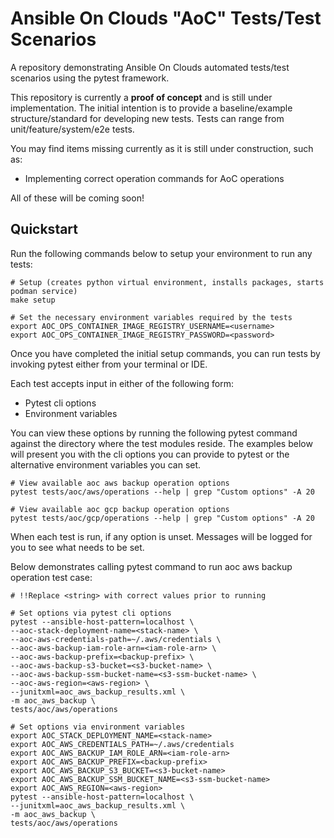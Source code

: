 # Ansible On Clouds "AoC" Tests/Test Scenarios

A repository demonstrating Ansible On Clouds automated tests/test scenarios
using the pytest framework.

This repository is currently a **proof of concept** and is still under
implementation. The initial intention is to provide a baseline/example
structure/standard for developing new tests. Tests can range from
unit/feature/system/e2e tests.

You may find items missing currently as it is still under construction, such as:

* Implementing correct operation commands for AoC operations

All of these will be coming soon!

## Quickstart

Run the following commands below to setup your environment to run any tests:

```shell
# Setup (creates python virtual environment, installs packages, starts podman service)
make setup

# Set the necessary environment variables required by the tests
export AOC_OPS_CONTAINER_IMAGE_REGISTRY_USERNAME=<username>
export AOC_OPS_CONTAINER_IMAGE_REGISTRY_PASSWORD=<password>
```

Once you have completed the initial setup commands, you can run tests
by invoking pytest either from your terminal or IDE.

Each test accepts input in either of the following form:

* Pytest cli options
* Environment variables

You can view these options by running the following pytest command against the
directory where the test modules reside. The examples below will present you
with the cli options you can provide to pytest or the alternative environment
variables you can set.

```shell
# View available aoc aws backup operation options
pytest tests/aoc/aws/operations --help | grep "Custom options" -A 20

# View available aoc gcp backup operation options
pytest tests/aoc/gcp/operations --help | grep "Custom options" -A 20
```

When each test is run, if any option is unset. Messages will be logged
for you to see what needs to be set.

Below demonstrates calling pytest command to run aoc aws backup operation
test case:

```shell
# !!Replace <string> with correct values prior to running

# Set options via pytest cli options
pytest --ansible-host-pattern=localhost \
--aoc-stack-deployment-name=<stack-name> \
--aoc-aws-credentials-path=~/.aws/credentials \
--aoc-aws-backup-iam-role-arn=<iam-role-arn> \
--aoc-aws-backup-prefix=<backup-prefix> \
--aoc-aws-backup-s3-bucket=<s3-bucket-name> \
--aoc-aws-backup-ssm-bucket-name=<s3-ssm-bucket-name> \
--aoc-aws-region=<aws-region> \
--junitxml=aoc_aws_backup_results.xml \
-m aoc_aws_backup \
tests/aoc/aws/operations

# Set options via environment variables
export AOC_STACK_DEPLOYMENT_NAME=<stack-name>
export AOC_AWS_CREDENTIALS_PATH=~/.aws/credentials
export AOC_AWS_BACKUP_IAM_ROLE_ARN=<iam-role-arn>
export AOC_AWS_BACKUP_PREFIX=<backup-prefix>
export AOC_AWS_BACKUP_S3_BUCKET=<s3-bucket-name>
export AOC_AWS_BACKUP_SSM_BUCKET_NAME=<s3-ssm-bucket-name>
export AOC_AWS_REGION=<aws-region>
pytest --ansible-host-pattern=localhost \
--junitxml=aoc_aws_backup_results.xml \
-m aoc_aws_backup \
tests/aoc/aws/operations
```
